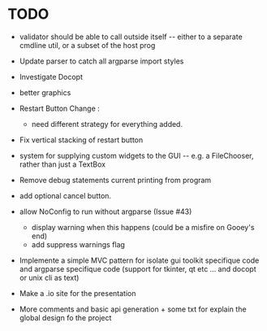 TODO
====

- validator should be able to call outside itself -- either to a separate 
  cmdline util, or a subset of the host prog
- Update parser to catch all argparse import styles
- Investigate Docopt
- better graphics

- Restart Button Change :
    * need different strategy for everything added.

- Fix vertical stacking of restart button
- system for supplying custom widgets to the GUI
  -- e.g. a FileChooser, rather than just a TextBox
- Remove debug statements current printing from program
- add optional cancel button.
- allow NoConfig to run without argparse (Issue #43)
    * display warning when this happens (could be a misfire on Gooey's end)
    * add suppress warnings flag

- Implemente a simple MVC pattern for isolate gui toolkit specifique code and
  argparse specifique code (support for tkinter, qt etc ... and docopt or unix
  cli as text)

- Make a .io site for the presentation

- More comments and basic api generation + some txt for explain the global
  design fo the project
